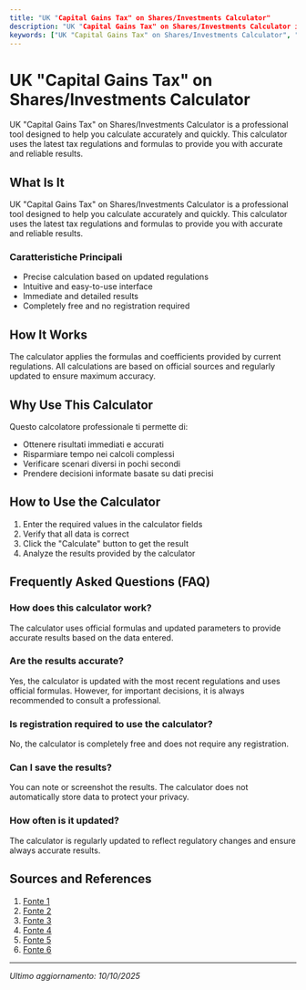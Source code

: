 ```yaml
---
title: "UK "Capital Gains Tax" on Shares/Investments Calculator"
description: "UK "Capital Gains Tax" on Shares/Investments Calculator is a professional tool designed to help you calculate accurately and quickly. This calculator uses the latest tax regulations and formulas to provide you with accurate and reliable results."
keywords: ["UK "Capital Gains Tax" on Shares/Investments Calculator", "calcolatore", "calcolo online"]
---
```


# UK "Capital Gains Tax" on Shares/Investments Calculator

UK "Capital Gains Tax" on Shares/Investments Calculator is a professional tool designed to help you calculate accurately and quickly. This calculator uses the latest tax regulations and formulas to provide you with accurate and reliable results.

## What Is It

UK "Capital Gains Tax" on Shares/Investments Calculator is a professional tool designed to help you calculate accurately and quickly. This calculator uses the latest tax regulations and formulas to provide you with accurate and reliable results.

### Caratteristiche Principali

- Precise calculation based on updated regulations
- Intuitive and easy-to-use interface
- Immediate and detailed results
- Completely free and no registration required

## How It Works

The calculator applies the formulas and coefficients provided by current regulations. All calculations are based on official sources and regularly updated to ensure maximum accuracy.

## Why Use This Calculator

Questo calcolatore professionale ti permette di:

- Ottenere risultati immediati e accurati
- Risparmiare tempo nei calcoli complessi
- Verificare scenari diversi in pochi secondi
- Prendere decisioni informate basate su dati precisi

## How to Use the Calculator

1. Enter the required values in the calculator fields
2. Verify that all data is correct
3. Click the "Calculate" button to get the result
4. Analyze the results provided by the calculator

## Frequently Asked Questions (FAQ)

### How does this calculator work?

The calculator uses official formulas and updated parameters to provide accurate results based on the data entered.

### Are the results accurate?

Yes, the calculator is updated with the most recent regulations and uses official formulas. However, for important decisions, it is always recommended to consult a professional.

### Is registration required to use the calculator?

No, the calculator is completely free and does not require any registration.

### Can I save the results?

You can note or screenshot the results. The calculator does not automatically store data to protect your privacy.

### How often is it updated?

The calculator is regularly updated to reflect regulatory changes and ensure always accurate results.

## Sources and References

1. [Fonte 1](https://www.hl.co.uk/tools/calculators/capital-gains-tax-calculator)
2. [Fonte 2](https://taxfix.com/en-uk/calculator/capital-gains-tax/)
3. [Fonte 3](https://www.aviva.co.uk/investments/investment-account/capital-gains-tax-calculator/)
4. [Fonte 4](https://www.gov.uk/tax-sell-shares/work-out-your-gain)
5. [Fonte 5](https://www.nutmeg.com/capital-gains-tax-calculator)
6. [Fonte 6](https://www.growthcapitalventures.co.uk/cgt-calculator)

---

*Ultimo aggiornamento: 10/10/2025*
